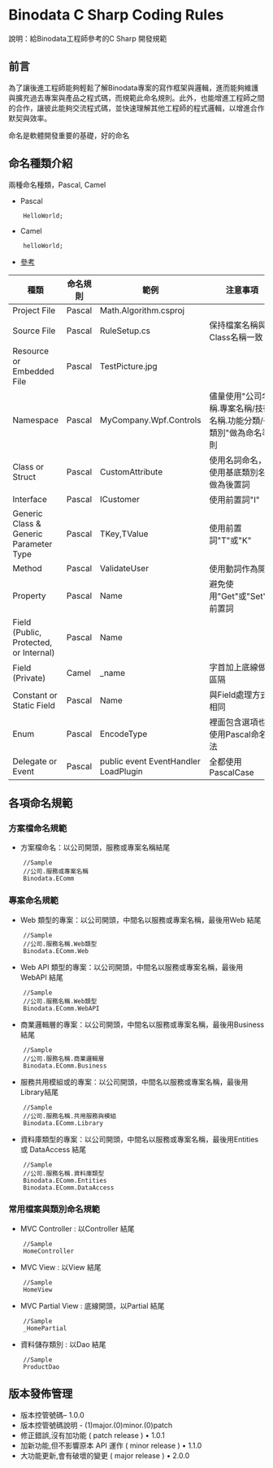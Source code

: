 # Binodata C Sharp Coding Rules

說明：給Binodata工程師參考的C Sharp 開發規範

## 前言
為了讓後進工程師能夠輕鬆了解Binodata專案的寫作框架與邏輯，進而能夠維護與擴充過去專案與產品之程式碼，而規範此命名規則。此外，也能增進工程師之間的合作，讓彼此能夠交流程式碼，並快速理解其他工程師的程式邏輯，以增進合作默契與效率。

命名是軟體開發重要的基礎，好的命名

## 命名種類介紹

兩種命名種類，Pascal, Camel

* Pascal

```<CSharp>
    HelloWorld;
```


* Camel



```<CSharp>
    helloWorld;
```



* [參考](http://www.dotblogs.com.tw/ouch1978/archive/2010/10/30/c-sharp-naming-convention.aspx)

|種類      						|命名規則  |範例 |注意事項|
|-------------------------------|---------|-----|-------|
|Project File  					|Pascal   |Math.Algorithm.csproj |  |
|Source File     				|Pascal	| RuleSetup.cs | 保持檔案名稱與Class名稱一致|
|Resource or Embedded File    	|Pascal	| TestPicture.jpg | |
|Namespace     					|Pascal	| MyCompany.Wpf.Controls|儘量使用"公司名稱.專案名稱/技術名稱.功能分類/子類別"做為命名準則|
|Class or Struct     			|Pascal	| CustomAttribute| 使用名詞命名，並使用基底類別名稱做為後置詞|
|Interface     					|Pascal	|ICustomer | 使用前置詞"I"|
|Generic Class & Generic Parameter Type     |Pascal| TKey,TValue| 使用前置詞"T"或"K" |
|Method     						|Pascal	| ValidateUser| 使用動詞作為開頭|
|Property     					|Pascal	| Name| 避免使用"Get"或"Set"當前置詞|
|Field (Public, Protected, or Internal)     |Pascal| Name| |
|Field (Private)     			|Camel		| _name| 字首加上底線做為區隔 |
|Constant or Static Field     |Pascal	|Name | 與Field處理方式相同|
|Enum     						|Pascal	|EncodeType | 裡面包含選項也是使用Pascal命名法|
|Delegate or Event|Pascal|public event EventHandler LoadPlugin|全都使用 PascalCase|


## 各項命名規範


### 方案檔命名規範

* 方案檔命名：以公司開頭，服務或專案名稱結尾

```<CSharp>
    //Sample
    //公司.服務或專案名稱
    Binodata.EComm
```

### 專案命名規範

* Web 類型的專案：以公司開頭，中間名以服務或專案名稱，最後用Web 結尾

```<CSharp>
    //Sample
    //公司.服務名稱.Web類型
    Binodata.EComm.Web
```

* Web API 類型的專案：以公司開頭，中間名以服務或專案名稱，最後用WebAPI 結尾

```<CSharp>
    //Sample
    //公司.服務名稱.Web類型
    Binodata.EComm.WebAPI
```

* 商業邏輯層的專案：以公司開頭，中間名以服務或專案名稱，最後用Business結尾

```<CSharp>
    //Sample
    //公司.服務名稱.商業邏輯層
    Binodata.EComm.Business
```

* 服務共用模組或的專案：以公司開頭，中間名以服務或專案名稱，最後用Library結尾

```<CSharp>
    //Sample
    //公司.服務名稱.共用服務與模組
    Binodata.EComm.Library
```

* 資料庫類型的專案：以公司開頭，中間名以服務或專案名稱，最後用Entities 或 DataAccess 結尾

```<CSharp>
    //Sample
    //公司.服務名稱.資料庫類型
    Binodata.EComm.Entities
    Binodata.EComm.DataAccess
```

### 常用檔案與類別命名規範

* MVC Controller :  以Controller 結尾

```<CSharp>
    //Sample
    HomeController
```

* MVC View :  以View 結尾

```<CSharp>
    //Sample
    HomeView
```

* MVC Partial View :  底線開頭，以Partial 結尾

```<CSharp>
    //Sample
    _HomePartial
```

* 資料儲存類別 :  以Dao 結尾

```<CSharp>
    //Sample
    ProductDao
```



## 版本發佈管理


* 版本控管號碼– 1.0.0
* 版本控管號碼說明 - (1)major.(0)minor.(0)patch
* 修正錯誤,沒有加功能 ( patch release ) • 1.0.1
* 加新功能,但不影響原本 API 運作 ( minor release ) • 1.1.0
* 大功能更新,會有破壞的變更 ( major release ) • 2.0.0	

